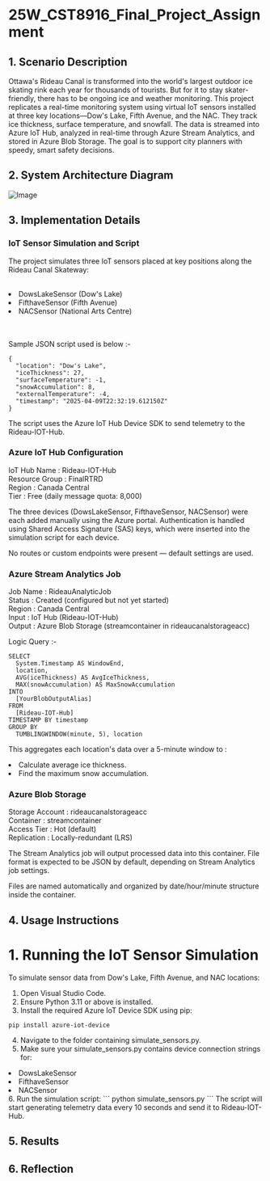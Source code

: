 # 25W_CST8916_Final_Project_Assignment
## 1. Scenario Description
Ottawa's Rideau Canal is transformed into the world's largest outdoor ice skating rink each year for thousands of tourists. But for it to stay skater-friendly, there has to be ongoing ice and weather monitoring. This project replicates a real-time monitoring system using virtual IoT sensors installed at three key locations—Dow's Lake, Fifth Avenue, and the NAC. They track ice thickness, surface temperature, and snowfall. The data is streamed into Azure IoT Hub, analyzed in real-time through Azure Stream Analytics, and stored in Azure Blob Storage. The goal is to support city planners with speedy, smart safety decisions.

## 2. System Architecture Diagram
![Image](https://github.com/user-attachments/assets/2c09b92b-608f-466b-bcb3-36309465aff9)

## 3. Implementation Details
### IoT Sensor Simulation and Script
The project simulates three IoT sensors placed at key positions along the Rideau Canal Skateway:<br></br>
<li>DowsLakeSensor (Dow's Lake)  </li>
<li>FifthaveSensor (Fifth Avenue)  </li>
<li>NACSensor (National Arts Centre)  </li>  
<br></br>

Sample JSON script used is below :-  
```
{
  "location": "Dow's Lake",
  "iceThickness": 27,
  "surfaceTemperature": -1,
  "snowAccumulation": 8,
  "externalTemperature": -4,
  "timestamp": "2025-04-09T22:32:19.612150Z"
}
```
The script uses the Azure IoT Hub Device SDK to send telemetry to the Rideau-IOT-Hub.

### Azure IoT Hub Configuration

IoT Hub Name : Rideau-IOT-Hub  
Resource Group : FinalRTRD  
Region : Canada Central  
Tier : Free (daily message quota: 8,000)  

The three devices (DowsLakeSensor, FifthaveSensor, NACSensor) were each added manually using the Azure portal. Authentication is handled using Shared Access Signature (SAS) keys, which were inserted into the simulation script for each device.  

No routes or custom endpoints were present — default settings are used.  

### Azure Stream Analytics Job

Job Name : RideauAnalyticJob  
Status : Created (configured but not yet started)  
Region : Canada Central  
Input : IoT Hub (Rideau-IOT-Hub)  
Output : Azure Blob Storage (streamcontainer in rideaucanalstorageacc)  

Logic Query :-  
```
SELECT
  System.Timestamp AS WindowEnd,
  location,
  AVG(iceThickness) AS AvgIceThickness,
  MAX(snowAccumulation) AS MaxSnowAccumulation
INTO
  [YourBlobOutputAlias]
FROM
  [Rideau-IOT-Hub]
TIMESTAMP BY timestamp
GROUP BY
  TUMBLINGWINDOW(minute, 5), location

```
This aggregates each location's data over a 5-minute window to :  
<li>Calculate average ice thickness.</li>  
<li>Find the maximum snow accumulation.</li>  

### Azure Blob Storage  

Storage Account : rideaucanalstorageacc  
Container : streamcontainer  
Access Tier : Hot (default)  
Replication : Locally-redundant (LRS)  

The Stream Analytics job will output processed data into this container. File format is expected to be JSON by default, depending on Stream Analytics job settings.

Files are named automatically and organized by date/hour/minute structure inside the container.
## 4. Usage Instructions
# 1. Running the IoT Sensor Simulation  

To simulate sensor data from Dow's Lake, Fifth Avenue, and NAC locations:  

1. Open Visual Studio Code.  
2. Ensure Python 3.11 or above is installed.  
3. Install the required Azure IoT Device SDK using pip:  
```
pip install azure-iot-device
```
4. Navigate to the folder containing simulate_sensors.py.  
5. Make sure your simulate_sensors.py contains device connection strings for:  
<li>DowsLakeSensor</li>  
<li>FifthaveSensor</li>  
<li>NACSensor</li>  
6. Run the simulation script:  
```
python simulate_sensors.py
```
The script will start generating telemetry data every 10 seconds and send it to Rideau-IOT-Hub.

## 5. Results
## 6. Reflection

